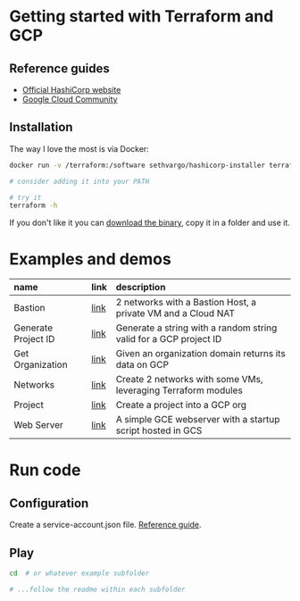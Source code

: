 # Getting started with Terraform and GCP

## Reference guides

-   [Official HashiCorp website](https://www.terraform.io/docs/providers/google/index.html)
-   [Google Cloud Community](https://cloud.google.com/community/tutorials/managing-gcp-projects-with-terraform)

## Installation

The way I love the most is via Docker:

```bash
docker run -v /terraform:/software sethvargo/hashicorp-installer terraform 0.12.8

# consider adding it into your PATH

# try it
terraform -h
```

If you don't like it you can [download the binary](https://www.terraform.io/downloads.html), copy it in a folder and use it. 

# Examples and demos

| name                | link                          | description                                                       |
| :------------------ | :---------------------------- | :---------------------------------------------------------------- |
| Bastion             | [link](./bastion)             | 2 networks with a Bastion Host, a private VM and a Cloud NAT      |
| Generate Project ID | [link](./generate-project-id) | Generate a string with a random string valid for a GCP project ID |
| Get Organization    | [link](./get-organization)    | Given an organization domain returns its data on GCP              |
| Networks            | [link](./networks)            | Create 2 networks with some VMs, leveraging Terraform modules     |
| Project             | [link](./project)             | Create a project into a GCP org                                   |
| Web Server          | [link](./web-server)          | A simple GCE webserver with a startup script hosted in GCS        |

# Run code

## Configuration

Create a service-account.json file. [Reference guide](https://www.terraform.io/docs/providers/google/provider_reference.html).

## Play

```bash
cd  # or whatever example subfolder

# ...follow the readme within each subfolder
```